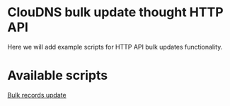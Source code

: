 # ClouDNS bulk update thought HTTP API
Here we will add example scripts for HTTP API bulk updates functionality.

# Available scripts
[Bulk records update](https://github.com/ClouDNS/cloudns-api-bulk-updates/bulk-records-update/)